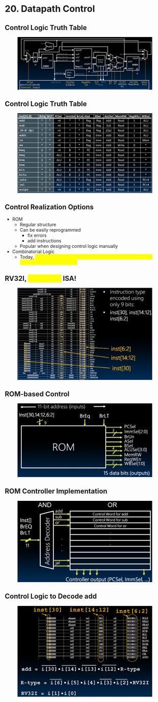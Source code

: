 # 20. Datapath Control

## Control Logic Truth Table

<figure><img src=".gitbook/assets/image (200).png" alt=""><figcaption></figcaption></figure>

## Control Logic Truth Table

<figure><img src=".gitbook/assets/image (198).png" alt="" width="563"><figcaption></figcaption></figure>

## Control Realization Options

* ROM&#x20;
  * Regular structure&#x20;
  * Can be easily reprogrammed&#x20;
    * fix errors&#x20;
    * add instructions&#x20;
  * Popular when designing control logic manually&#x20;
* Combinatorial Logic&#x20;
  * Today, <mark style="color:yellow;">chip designers use logic synthesis tools to convert truth tables to networks of gates</mark>

## RV32I, <mark style="color:yellow;">A Nine-Bit</mark> ISA!

<figure><img src=".gitbook/assets/image (201).png" alt="" width="563"><figcaption></figcaption></figure>

## ROM-based Control

<figure><img src=".gitbook/assets/image (202).png" alt="" width="563"><figcaption></figcaption></figure>

## ROM Controller Implementation

<figure><img src=".gitbook/assets/image (203).png" alt="" width="563"><figcaption></figcaption></figure>

## Control Logic to Decode add

<figure><img src=".gitbook/assets/image (204).png" alt="" width="563"><figcaption></figcaption></figure>
